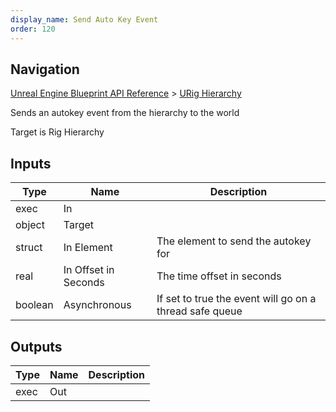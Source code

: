 ```yaml
---
display_name: Send Auto Key Event
order: 120
---
```

## Navigation

[Unreal Engine Blueprint API Reference](https://dev.epicgames.com/documentation/en-us/unreal-engine/BlueprintAPI) > [URig Hierarchy](https://dev.epicgames.com/documentation/en-us/unreal-engine/BlueprintAPI/URigHierarchy)

Sends an autokey event from the hierarchy to the world

Target is Rig Hierarchy

## Inputs

| Type | Name | Description |
| --- | --- | --- |
| exec | In |  |
| object | Target |  |
| struct | In Element | The element to send the autokey for |
| real | In Offset in Seconds | The time offset in seconds |
| boolean | Asynchronous | If set to true the event will go on a thread safe queue |

## Outputs

| Type | Name | Description |
| --- | --- | --- |
| exec | Out |  |
